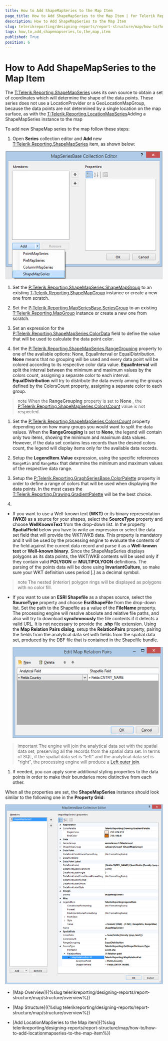 ```yaml
---
title: How to Add ShapeMapSeries to the Map Item
page_title: How to Add ShapeMapSeries to the Map Item | for Telerik Reporting Documentation
description: How to Add ShapeMapSeries to the Map Item
slug: telerikreporting/designing-reports/report-structure/map/how-to/how-to-add-shapemapseries-to-the-map-item
tags: how,to,add,shapemapseries,to,the,map,item
published: True
position: 6
---
```


# How to Add ShapeMapSeries to the Map Item



The [T:Telerik.Reporting.ShapeMapSeries]() uses its own source to obtain a set of coordinates which will
        determine the shape of the data points. These series does not use a LocationProvider or a GeoLocationMapGroup, because the data points
        are not determined by a single location on the map surface, as with the [T:Telerik.Reporting.LocationMapSeries]()Adding a ShapeMapSeries instance to the map

To add new ShapeMap series to the map follow these steps:
        

1. Open __Series__ collection editor and __Add__ new
              [T:Telerik.Reporting.ShapeMapSeries]() item, as shown below:
              
  ![Choropleth Add Shape Map Series](images/Map/Choropleth/Choropleth_AddShapeMapSeries.png)

1. Set the [P:Telerik.Reporting.ShapeMapSeries.ShapeMapGroup]() to an existing
              [T:Telerik.Reporting.ShapeMapGroup]() instance or create a new one from scratch.
            

1. Set the [P:Telerik.Reporting.MapSeriesBase.SeriesGroup]() to an existing
              [T:Telerik.Reporting.MapGroup]() instance or create a new one from scratch.
            

1. Set an expression for the [P:Telerik.Reporting.ShapeMapSeries.ColorData]() field to define the value
              that will be used to calculate the data point color.
            

1. Set the [P:Telerik.Reporting.ShapeMapSeries.RangeGrouping]() property to one of the available options:
              None, EqualInterval or EqualDistribution.
              __None__ means that no grouping will be used and every data point will be colored according to its respective color data value.
              __EqualInterval__ will split the interval between the minimum and maximum values by the colors count, assigning a separate color to each interval.
              __EqualDistribution__ will try to distribute the data evenly among the groups defined by the ColorsCount property, assigning a separate color to each group.
            

>note When the  __RangeGrouping__  property is set to  __None__ ,                the [P:Telerik.Reporting.ShapeMapSeries.ColorsCount]() value is not respected.              


1. Set the [P:Telerik.Reporting.ShapeMapSeries.ColorsCount]() property depending on on how many groups
              you would want to split the data values. When the __RangeGrouping__ is set to __None__, the legend
              will contain only two items, showing the minimum and maximum data values. However, if the data set contains less records than the desired
              colors count, the legend will display items only for the available data records.              
            

1. Setup the __LegendItem.Value__ expression, using the specific references `RangeMin` and
              `RangeMax` that determine the minimum and maximum values of the respective data range.
            

1. Setup the [P:Telerik.Reporting.GraphSeriesBase.ColorPalette]() property in order to define a range of
              colors that will be used when displaying the data points. In the most cases the
              [T:Telerik.Reporting.Drawing.GradientPalette]() will be the best choice.
            

1. 

* If you want to use a Well-known text __(WKT)__ or its binary representation __(WKB)__
                  as a source for your shapes, select the __SourceType__ property and choose __WellKnownText__
                  from the drop-down list. In the property __SpatialField__ below you have to write an expression or select the data set
                  field that will provide the WKT/WKB data. This property is mandatory and it will be used by the processing engine to evaluate
                  the contents of the field against the current data record and parse it as a __Well-known text__ or
                  __Well-known binary__. Since the ShapeMapSeries displays polygons as its data points, the WKT/WKB contents will be used
                  only if they contain valid __POLYGON__ or __MULTIPOLYGON__ definitions. 
                  The parsing of the points data will be done using __InvariantCulture__, so make sure your WKT definition uses period [.] as
                  a decimal symbol.
                

>note The nested (interior) polygon rings will be displayed as polygons with no color fill.                  


* If you want to use an __ESRI Shapefile__ as a shapes source, select the __SourceType__ property and
                  choose __EsriShapeFile__ from the drop-down list.
                Set the path to the Shapefile as a value of the __FileName__ property. The processing engine will resolve
                  absolute and relative file paths, and also will try to download __synchronously__ the file contents
                  if it detects a valid URL. It is not necessary to provide the __.shp__ file extension.
                Using the __Map Relation Pairs dialog__, setup the __RelationPairs__ property, pairing the fields 
                  from the analytical data set with fields from the spatial data set, produced by the DBF file that is contained in the Shapefile bundle.
                  
  ![Choropleth Map Relation Pairs Dialog](images/Map/Choropleth/Choropleth_MapRelationPairsDialog.png)

>important The engine will join the analytical data set with the spatial data set, preserving all the records from the spatial data set.                    In terms of SQL, if the spatial data set is "left" and the analytical data set is "right", the processing engine will produce a                    [Left outer join](http://en.wikipedia.org/wiki/Join_(SQL)#Left_outer_join).                  


1. If needed, you can apply some additional styling properties to the data points in order to make their boundaries more distinctive from each other.
            

When all the properties are set, the __ShapeMapSeries__ instance should look similar to the following one in the
          __Property Grid__:
          
  ![Choropleth Shape Map Series Layout In Property Grid](images/Map/Choropleth/Choropleth_ShapeMapSeries_LayoutInPropertyGrid.png)

 * [Map Overview]({%slug telerikreporting/designing-reports/report-structure/map/structure/overview%})

 * [Map Structure]({%slug telerikreporting/designing-reports/report-structure/map/structure/overview%})

 * [Add LocationMapSeries to the Map item]({%slug telerikreporting/designing-reports/report-structure/map/how-to/how-to-add-locationmapseries-to-the-map-item%})
